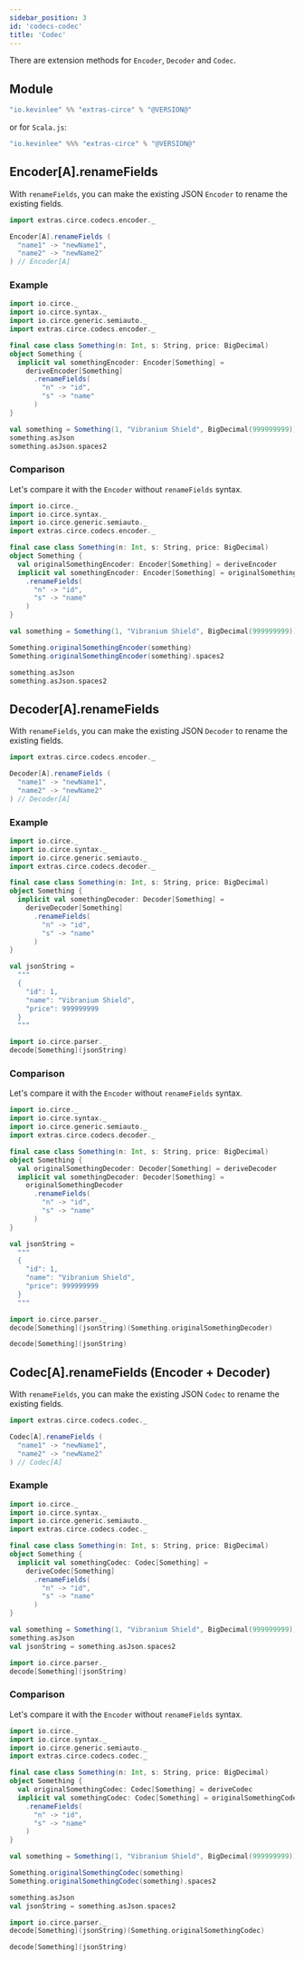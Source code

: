 ```yaml
---
sidebar_position: 3
id: 'codecs-codec'
title: 'Codec'
---
```


There are extension methods for `Encoder`, `Decoder` and `Codec`.

## Module

```scala
"io.kevinlee" %% "extras-circe" % "@VERSION@"
```
or for `Scala.js`:
```scala
"io.kevinlee" %%% "extras-circe" % "@VERSION@"
```

## Encoder[A].renameFields
With `renameFields`, you can make the existing JSON `Encoder` to rename the existing fields.

```scala
import extras.circe.codecs.encoder._

Encoder[A].renameFields (
  "name1" -> "newName1",
  "name2" -> "newName2"
) // Encoder[A]
```


### Example

```scala mdoc:reset-object
import io.circe._
import io.circe.syntax._
import io.circe.generic.semiauto._
import extras.circe.codecs.encoder._

final case class Something(n: Int, s: String, price: BigDecimal)
object Something {
  implicit val somethingEncoder: Encoder[Something] =
    deriveEncoder[Something]
      .renameFields(
        "n" -> "id",
        "s" -> "name"
      )
}

val something = Something(1, "Vibranium Shield", BigDecimal(999999999))
something.asJson
something.asJson.spaces2
```

### Comparison
Let's compare it with the `Encoder` without `renameFields` syntax.
```scala mdoc:reset-object
import io.circe._
import io.circe.syntax._
import io.circe.generic.semiauto._
import extras.circe.codecs.encoder._

final case class Something(n: Int, s: String, price: BigDecimal)
object Something {
  val originalSomethingEncoder: Encoder[Something] = deriveEncoder
  implicit val somethingEncoder: Encoder[Something] = originalSomethingEncoder
    .renameFields(
      "n" -> "id",
      "s" -> "name"
    )
}

val something = Something(1, "Vibranium Shield", BigDecimal(999999999))

Something.originalSomethingEncoder(something)
Something.originalSomethingEncoder(something).spaces2

something.asJson
something.asJson.spaces2
```


## Decoder[A].renameFields
With `renameFields`, you can make the existing JSON `Decoder` to rename the existing fields.

```scala
import extras.circe.codecs.encoder._

Decoder[A].renameFields (
  "name1" -> "newName1",
  "name2" -> "newName2"
) // Decoder[A]
```


### Example

```scala mdoc:reset-object
import io.circe._
import io.circe.syntax._
import io.circe.generic.semiauto._
import extras.circe.codecs.decoder._

final case class Something(n: Int, s: String, price: BigDecimal)
object Something {
  implicit val somethingDecoder: Decoder[Something] =
    deriveDecoder[Something]
      .renameFields(
        "n" -> "id",
        "s" -> "name"
      )
}

val jsonString =
  """
  {
    "id": 1,
    "name": "Vibranium Shield",
    "price": 999999999
  }
  """ 

import io.circe.parser._
decode[Something](jsonString)
```

### Comparison
Let's compare it with the `Encoder` without `renameFields` syntax.
```scala mdoc:reset-object
import io.circe._
import io.circe.syntax._
import io.circe.generic.semiauto._
import extras.circe.codecs.decoder._

final case class Something(n: Int, s: String, price: BigDecimal)
object Something {
  val originalSomethingDecoder: Decoder[Something] = deriveDecoder
  implicit val somethingDecoder: Decoder[Something] =
    originalSomethingDecoder
      .renameFields(
        "n" -> "id",
        "s" -> "name"
      )
}

val jsonString =
  """
  {
    "id": 1,
    "name": "Vibranium Shield",
    "price": 999999999
  }
  """

import io.circe.parser._
decode[Something](jsonString)(Something.originalSomethingDecoder)

decode[Something](jsonString)
```

## Codec[A].renameFields (Encoder +  Decoder)
With `renameFields`, you can make the existing JSON `Codec` to rename the existing fields.

```scala
import extras.circe.codecs.codec._

Codec[A].renameFields (
  "name1" -> "newName1",
  "name2" -> "newName2"
) // Codec[A]
```


### Example

```scala mdoc:reset-object
import io.circe._
import io.circe.syntax._
import io.circe.generic.semiauto._
import extras.circe.codecs.codec._

final case class Something(n: Int, s: String, price: BigDecimal)
object Something {
  implicit val somethingCodec: Codec[Something] =
    deriveCodec[Something]
      .renameFields(
        "n" -> "id",
        "s" -> "name"
      )
}

val something = Something(1, "Vibranium Shield", BigDecimal(999999999))
something.asJson
val jsonString = something.asJson.spaces2

import io.circe.parser._
decode[Something](jsonString)
```

### Comparison
Let's compare it with the `Encoder` without `renameFields` syntax.
```scala mdoc:reset-object
import io.circe._
import io.circe.syntax._
import io.circe.generic.semiauto._
import extras.circe.codecs.codec._

final case class Something(n: Int, s: String, price: BigDecimal)
object Something {
  val originalSomethingCodec: Codec[Something] = deriveCodec
  implicit val somethingCodec: Codec[Something] = originalSomethingCodec
    .renameFields(
      "n" -> "id",
      "s" -> "name"
    )
}

val something = Something(1, "Vibranium Shield", BigDecimal(999999999))

Something.originalSomethingCodec(something)
Something.originalSomethingCodec(something).spaces2

something.asJson
val jsonString = something.asJson.spaces2

import io.circe.parser._
decode[Something](jsonString)(Something.originalSomethingCodec)

decode[Something](jsonString)
```

